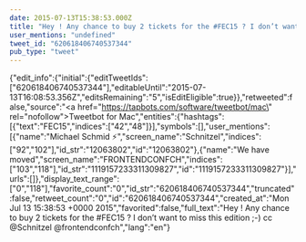 ```yaml
---
date: 2015-07-13T15:38:53.000Z
title: "Hey ! Any chance to buy 2 tickets for the #FEC15 ? I don’t want to miss this edition ;-) cc <a href='http://twitter.com/Schnitzel'>@Schnitzel</a> <a href='http://twitter.com/frontendconfch'>@frontendconfch</a>″"
user_mentions: "undefined"
tweet_id: "620618406740537344"
pub_type: "tweet"
---
```

{"edit_info":{"initial":{"editTweetIds":["620618406740537344"],"editableUntil":"2015-07-13T16:08:53.356Z","editsRemaining":"5","isEditEligible":true}},"retweeted":false,"source":"<a href=\"https://tapbots.com/software/tweetbot/mac\" rel=\"nofollow\">Tweetbot for Mac</a>","entities":{"hashtags":[{"text":"FEC15","indices":["42","48"]}],"symbols":[],"user_mentions":[{"name":"Michael Schmid ⚡️","screen_name":"Schnitzel","indices":["92","102"],"id_str":"12063802","id":"12063802"},{"name":"We have moved","screen_name":"FRONTENDCONFCH","indices":["103","118"],"id_str":"1119157233311309827","id":"1119157233311309827"}],"urls":[]},"display_text_range":["0","118"],"favorite_count":"0","id_str":"620618406740537344","truncated":false,"retweet_count":"0","id":"620618406740537344","created_at":"Mon Jul 13 15:38:53 +0000 2015","favorited":false,"full_text":"Hey ! Any chance to buy 2 tickets for the #FEC15 ? I don’t want to miss this edition ;-) cc @Schnitzel @frontendconfch","lang":"en"}
